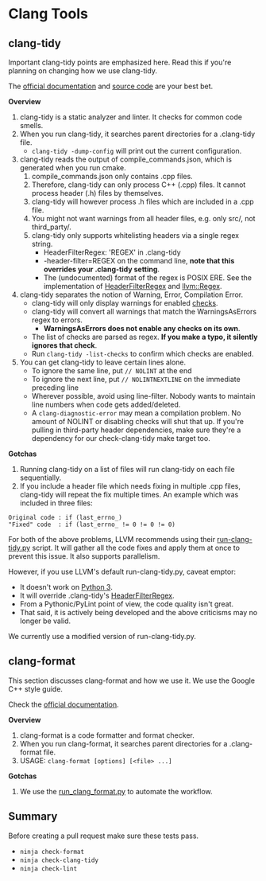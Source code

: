 # Clang Tools

## clang-tidy

Important clang-tidy points are emphasized here. Read this if you're planning on changing how we use clang-tidy.

The [official documentation](https://clang.llvm.org/extra/clang-tidy/index.html) and [source code](https://clang.llvm.org/extra/doxygen/dir_83d3dc8f7afce718e8cda93164271fb8.html) are your best bet.

**Overview**

1. clang-tidy is a static analyzer and linter. It checks for common code smells.
2. When you run clang-tidy, it searches parent directories for a .clang-tidy file.
    - `clang-tidy -dump-config` will print out the current configuration.
3. clang-tidy reads the output of compile_commands.json, which is generated when you run cmake.
    1. compile_commands.json only contains .cpp files.
    2. Therefore, clang-tidy can only process C++ (.cpp) files. It cannot process header (.h) files by themselves.
    3. clang-tidy will however process .h files which are included in a .cpp file.
    4. You might not want warnings from all header files, e.g. only src/, not third_party/.
    5. clang-tidy only supports whitelisting headers via a single regex string.
        - HeaderFilterRegex: 'REGEX' in .clang-tidy
        - -header-filter=REGEX on the command line, **note that this overrides your .clang-tidy setting**.
        - The (undocumented) format of the regex is POSIX ERE. See the implementation of [HeaderFilterRegex](https://clang.llvm.org/extra/doxygen/ClangTidyDiagnosticConsumer_8cpp_source.html#l00533) and [llvm::Regex](http://llvm.org/doxygen/Regex_8h_source.html#l00040).
4. clang-tidy separates the notion of Warning, Error, Compilation Error.
    - clang-tidy will only display warnings for enabled [checks](https://clang.llvm.org/extra/clang-tidy/checks/list.html).
    - clang-tidy will convert all warnings that match the WarningsAsErrors regex to errors.
        - **WarningsAsErrors does not enable any checks on its own**.
    - The list of checks are parsed as regex. **If you make a typo, it silently ignores that check**.
    - Run `clang-tidy -list-checks` to confirm which checks are enabled.
5. You can get clang-tidy to leave certain lines alone.
    - To ignore the same line, put `// NOLINT` at the end
    - To ignore the next line, put `// NOLINTNEXTLINE` on the immediate preceding line
    - Wherever possible, avoid using line-filter. Nobody wants to maintain line numbers when code gets added/deleted.
    - A `clang-diagnostic-error` may mean a compilation problem. No amount of NOLINT or disabling checks will shut that up. If you're pulling in third-party header dependencies, make sure they're a dependency for our check-clang-tidy make target too.

**Gotchas**

1. Running clang-tidy on a list of files will run clang-tidy on each file sequentially.
2. If you include a header file which needs fixing in multiple .cpp files, clang-tidy will repeat the fix multiple times. An example which was included in three files:
```
Original code : if (last_errno_)
"Fixed" code  : if (last_errno_ != 0 != 0 != 0)
```

For both of the above problems, LLVM recommends using their [run-clang-tidy.py](https://github.com/llvm-mirror/clang-tools-extra/blob/master/clang-tidy/tool/run-clang-tidy.py) script. It will gather all the code fixes and apply them at once to prevent this issue. It also supports parallelism.

However, if you use LLVM's default run-clang-tidy.py, caveat emptor:

- It doesn't work on [Python 3](https://github.com/llvm-mirror/clang-tools-extra/blob/master/clang-tidy/tool/run-clang-tidy.py#L166).
- It will override .clang-tidy's [HeaderFilterRegex](https://github.com/llvm-mirror/clang-tools-extra/blob/master/clang-tidy/tool/run-clang-tidy.py#L86).
- From a Pythonic/PyLint point of view, the code quality isn't great.
- That said, it is actively being developed and the above criticisms may no longer be valid.

We currently use a modified version of run-clang-tidy.py.

## clang-format

This section discusses clang-format and how we use it. We use the Google C++ style guide.

Check the [official documentation](https://clang.llvm.org/docs/ClangFormat.html).

**Overview**

1. clang-format is a code formatter and format checker.
2. When you run clang-format, it searches parent directories for a .clang-format file.
3. USAGE: `clang-format [options] [<file> ...]`

**Gotchas**

1. We use the [run_clang_format.py](https://github.com/ju-db/biscuitdb/blob/master/build_support/run_clang_format.py) to automate the workflow.

## Summary

Before creating a pull request make sure these tests pass.

- `ninja check-format`
- `ninja check-clang-tidy`
- `ninja check-lint` 
